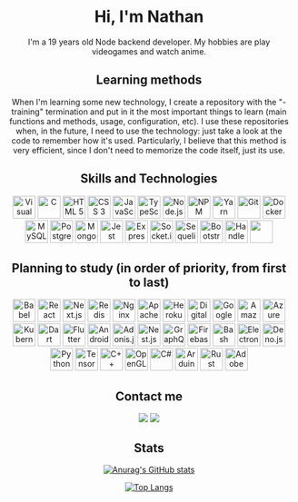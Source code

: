 <div align="center">
  
# Hi, I'm Nathan
I'm a 19 years old Node backend developer. My hobbies are play videogames and watch anime.

## Learning methods
When I'm learning some new technology, I create a repository with the "-training" termination and put in it the most important things to learn (main functions and methods, usage, configuration, etc). I use these repositories when, in the future, I need to use the technology: just take a look at the code to remember how it's used. Particularly, I believe that this method is very efficient, since I don't need to memorize the code itself, just its use.

## Skills and Technologies
<img src="https://cdn.jsdelivr.net/gh/devicons/devicon/icons/vscode/vscode-original.svg" alt="Visual Studio Code" title="Visual Studio Code" width="40" heigth="40" style="max-width: 100%;">
<img src="https://cdn.jsdelivr.net/gh/devicons/devicon/icons/c/c-original.svg" alt="C" title="C" width="40" heigth="40" style="max-width: 100%;">
<img src="https://cdn.jsdelivr.net/gh/devicons/devicon/icons/html5/html5-original.svg" alt="HTML 5" title="HTML 5" width="40" heigth="40" style="max-width: 100%;">
<img src="https://cdn.jsdelivr.net/gh/devicons/devicon/icons/css3/css3-original.svg" alt="CSS 3" title="CSS 3" width="40" heigth="40" style="max-width: 100%;">
<img src="https://cdn.jsdelivr.net/gh/devicons/devicon/icons/javascript/javascript-plain.svg" alt="JavaScript" title="JavaScript" width="40" heigth="40" style="max-width: 100%;">
<img src="https://cdn.jsdelivr.net/gh/devicons/devicon/icons/typescript/typescript-original.svg" alt="TypeScript" title="TypeScript" width="40" heigth="40" style="max-width: 100%;">
<img src="https://cdn.jsdelivr.net/gh/devicons/devicon/icons/nodejs/nodejs-original.svg" alt="Node.js" title="Node.js" width="40" heigth="40" style="max-width: 100%;">
<img src="https://cdn.jsdelivr.net/gh/devicons/devicon/icons/npm/npm-original-wordmark.svg" alt="NPM" title="NPM" width="40" heigth="40" style="max-width: 100%;">
<img src="https://cdn.jsdelivr.net/gh/devicons/devicon/icons/yarn/yarn-original.svg" alt="Yarn" title="Yarn" width="40" heigth="40" style="max-width: 100%;">
<img src="https://cdn.jsdelivr.net/gh/devicons/devicon/icons/git/git-original.svg" alt="Git" title="Git" width="40" heigth="40" style="max-width: 100%;">
<img src="https://cdn.jsdelivr.net/gh/devicons/devicon/icons/docker/docker-original.svg" alt="Docker" title="Docker" width="40" heigth="40" style="max-width: 100%;">
<img src="https://cdn.jsdelivr.net/gh/devicons/devicon/icons/mysql/mysql-original.svg" alt="MySQL" title="MySQL" width="40" heigth="40" style="max-width: 100%;">
<img src="https://cdn.jsdelivr.net/gh/devicons/devicon/icons/postgresql/postgresql-original.svg" alt="PostgreSQL" title="PostgreSQL" width="40" heigth="40" style="max-width: 100%;">
<img src="https://cdn.jsdelivr.net/gh/devicons/devicon/icons/mongodb/mongodb-original.svg" alt="MongoDB" title="MongoDB" width="40" heigth="40" style="max-width: 100%;">
<img src="https://cdn.jsdelivr.net/gh/devicons/devicon/icons/jest/jest-plain.svg" alt="Jest" width="40" title="Jest" heigth="40" style="max-width: 100%;">
<img src="https://cdn.jsdelivr.net/gh/devicons/devicon/icons/express/express-original.svg" alt="Express" title="Express" width="40" heigth="40" style="max-width: 100%;">
<img src="https://cdn.jsdelivr.net/gh/devicons/devicon/icons/socketio/socketio-original.svg" alt="Socket.io" title="Socket.io" width="40" heigth="40" style="max-width: 100%;">
<img src="https://cdn.jsdelivr.net/gh/devicons/devicon/icons/sequelize/sequelize-original.svg" alt="Sequelize" title="Sequelize" width="40" heigth="40" style="max-width: 100%;">
<img src="https://cdn.jsdelivr.net/gh/devicons/devicon/icons/bootstrap/bootstrap-plain.svg" alt="Bootstrap" title="Bootstrap" width="40" heigth="40" style="max-width: 100%;">
<img src="https://cdn.jsdelivr.net/gh/devicons/devicon/icons/handlebars/handlebars-original.svg" alt="Handlebars" title="Handlebars" width="40" heigth="40" style="max-width: 100%;">
<img src="" alt="" title="" width="40" heigth="40" style="max-width: 100%;">
  
## Planning to study (in order of priority, from first to last)
<img src="https://cdn.jsdelivr.net/gh/devicons/devicon/icons/babel/babel-original.svg" alt="Babel" title="Babel" width="40" heigth="40" style="max-width: 100%;">
<img src="https://cdn.jsdelivr.net/gh/devicons/devicon/icons/react/react-original.svg" alt="React" title="React" width="40" heigth="40" style="max-width: 100%;">
<img src="https://cdn.jsdelivr.net/gh/devicons/devicon/icons/nextjs/nextjs-original.svg" alt="Next.js" title="Next.js" width="40" heigth="40" style="max-width: 100%;">
<img src="https://cdn.jsdelivr.net/gh/devicons/devicon/icons/redis/redis-original.svg" alt="Redis" title="Redis" width="40" heigth="40" style="max-width: 100%;">
<img src="https://cdn.jsdelivr.net/gh/devicons/devicon/icons/nginx/nginx-original.svg" alt="Nginx" title="Ngix" width="40" heigth="40" style="max-width: 100%;">
<img src="https://cdn.jsdelivr.net/gh/devicons/devicon/icons/apache/apache-original.svg" alt="Apache" title="Apache" width="40" heigth="40" style="max-width: 100%;">
<img src="https://cdn.jsdelivr.net/gh/devicons/devicon/icons/heroku/heroku-plain.svg" alt="Heroku" title="Heroku" width="40" heigth="40" style="max-width: 100%;">
<img src="https://cdn.jsdelivr.net/gh/devicons/devicon/icons/digitalocean/digitalocean-original.svg" alt="Digital Ocean" title="Digital Ocean" width="40" heigth="40" style="max-width: 100%;">
<img src="https://cdn.jsdelivr.net/gh/devicons/devicon/icons/googlecloud/googlecloud-original.svg" alt="Google Cloud" title="Google Cloud" width="40" heigth="40" style="max-width: 100%;">
<img src="https://cdn.jsdelivr.net/gh/devicons/devicon/icons/amazonwebservices/amazonwebservices-original.svg" alt="Amazon Web Services" title="Amazon Web Services" width="40" heigth="40" style="max-width: 100%;">
<img src="https://cdn.jsdelivr.net/gh/devicons/devicon/icons/azure/azure-original.svg" alt="Azure" title="Azure" width="40" heigth="40" style="max-width: 100%;">
<img src="https://cdn.jsdelivr.net/gh/devicons/devicon/icons/kubernetes/kubernetes-plain.svg" alt="Kubernetes" title="Kubernetes" width="40" heigth="40" style="max-width: 100%;">
<img src="https://cdn.jsdelivr.net/gh/devicons/devicon/icons/dart/dart-original.svg" alt="Dart" title="Dart" width="40" heigth="40" style="max-width: 100%;">
<img src="https://cdn.jsdelivr.net/gh/devicons/devicon/icons/flutter/flutter-original.svg" alt="Flutter" title="Flutter" width="40" heigth="40" style="max-width: 100%;">
<img src="https://cdn.jsdelivr.net/gh/devicons/devicon/icons/android/android-original.svg" alt="Android" title="Android" width="40" heigth="40" style="max-width: 100%;">
<img src="https://cdn.jsdelivr.net/gh/devicons/devicon/icons/adonisjs/adonisjs-original.svg" alt="Adonis.js" title="Adonis.js" width="40" heigth="40" style="max-width: 100%;">
<img src="https://cdn.jsdelivr.net/gh/devicons/devicon/icons/nestjs/nestjs-plain.svg" alt="Nest.js" title="Nest.js" width="40" heigth="40" style="max-width: 100%;">
<img src="https://cdn.jsdelivr.net/gh/devicons/devicon/icons/graphql/graphql-plain.svg" alt="GraphQL" title="GraphQL" width="40" heigth="40" style="max-width: 100%;">
<img src="https://cdn.jsdelivr.net/gh/devicons/devicon/icons/firebase/firebase-plain.svg" alt="Firebase" title="Firebase" width="40" heigth="40" style="max-width: 100%;">
<img src="https://cdn.jsdelivr.net/gh/devicons/devicon/icons/bash/bash-original.svg" alt="Bash" title="Bash" width="40" heigth="40" style="max-width: 100%;">
<img src="https://cdn.jsdelivr.net/gh/devicons/devicon/icons/electron/electron-original.svg" alt="Electron" title="Electron" width="40" heigth="40" style="max-width: 100%;">
<img src="https://cdn.jsdelivr.net/gh/devicons/devicon/icons/denojs/denojs-original.svg" alt="Deno.js" title="Deno.js" width="40" heigth="40" style="max-width: 100%;">
<img src="https://cdn.jsdelivr.net/gh/devicons/devicon/icons/python/python-original.svg" alt="Python" title="Python" width="40" heigth="40" style="max-width: 100%;">
<img src="https://cdn.jsdelivr.net/gh/devicons/devicon/icons/tensorflow/tensorflow-original.svg" alt="TensorFlow" title="TensorFlow" width="40" heigth="40" style="max-width: 100%;">
<img src="https://cdn.jsdelivr.net/gh/devicons/devicon/icons/cplusplus/cplusplus-original.svg" alt="C++" title="C++" width="40" heigth="40" style="max-width: 100%;">
<img src="https://cdn.jsdelivr.net/gh/devicons/devicon/icons/opengl/opengl-original.svg" alt="OpenGL" title="OpenGL" width="40" heigth="40" style="max-width: 100%;">
<img src="https://cdn.jsdelivr.net/gh/devicons/devicon/icons/csharp/csharp-original.svg" alt="C#" title="C#" width="40" heigth="40" style="max-width: 100%;">
<img src="https://cdn.jsdelivr.net/gh/devicons/devicon/icons/arduino/arduino-original.svg" alt="Arduino" title="Arduino" width="40" heigth="40" style="max-width: 100%;">
<img src="https://cdn.jsdelivr.net/gh/devicons/devicon/icons/rust/rust-plain.svg" alt="Rust" title="Rust" width="40" heigth="40" style="max-width: 100%;">
<img src="https://cdn.jsdelivr.net/gh/devicons/devicon/icons/aftereffects/aftereffects-original.svg" alt="Adobe After Effects" title="Adobe After Effects" width="40" heigth="40" style="max-width: 100%;">

## Contact me
<a href="https://www.linkedin.com/in/nathanmurillo/?locale=en_US"><img src="https://img.shields.io/badge/LinkedIn-0077B5?style=for-the-badge&logo=linkedin&logoColor=white"></img></a>
<a href="mailto:nathanmurillodeoliveira@gmail.com"><img src="https://img.shields.io/badge/Gmail-D14836?style=for-the-badge&logo=gmail&logoColor=white"></img></a>

## Stats
[![Anurag's GitHub stats](https://github-readme-stats.vercel.app/api?username=NathanMBR&show_icons=true&theme=dark)](https://github.com/anuraghazra/github-readme-stats)
  
[![Top Langs](https://github-readme-stats.vercel.app/api/top-langs/?username=nathanMBR&layout=compact&theme=dark)](https://github.com/anuraghazra/github-readme-stats)
  
</div>
